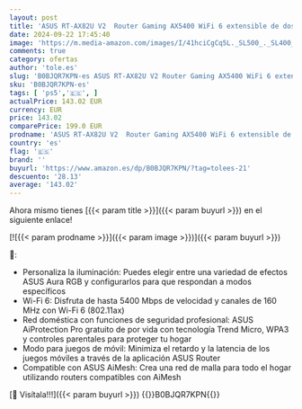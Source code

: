 ```yaml
---
layout: post
title: 'ASUS RT-AX82U V2  Router Gaming AX5400 WiFi 6 extensible de dos bandas  puerto para juegos  modo Mobile Game  Aura RGB  compatible con PS5  seguridad de red  Instant Guard  VPN  compatible con AiMesh'
date: 2024-09-22 17:45:40
image: 'https://m.media-amazon.com/images/I/41hciCgCq5L._SL500_._SL400_.jpg'
comments: true
category: ofertas
author: 'tole.es'
slug: 'B0BJQR7KPN-es ASUS RT-AX82U V2 Router Gaming AX5400 WiFi 6 extensible de...'
sku: 'B0BJQR7KPN-es'
tags: [ 'ps5','🇪🇸', ]
actualPrice: 143.02 EUR
currency: EUR
price: 143.02
comparePrice: 199.0 EUR
prodname: 'ASUS RT-AX82U V2  Router Gaming AX5400 WiFi 6 extensible de dos bandas  puerto para juegos  modo Mobile Game  Aura RGB  compatible con PS5  seguridad de red  Instant Guard  VPN  compatible con AiMesh'
country: 'es'
flag: '🇪🇸'
brand: ''
buyurl: 'https://www.amazon.es/dp/B0BJQR7KPN/?tag=tolees-21'
descuento: '28.13'
average: '143.02'
---
```


Ahora mismo tienes [{{< param title >}}]({{< param buyurl >}}) en el siguiente enlace!

[![{{< param prodname >}}]({{< param image >}})]({{< param buyurl >}})

🔎:

- Personaliza la iluminación: Puedes elegir entre una variedad de efectos ASUS Aura RGB y configurarlos para que respondan a modos específicos
- Wi-Fi 6: Disfruta de hasta 5400 Mbps de velocidad y canales de 160 MHz con Wi-Fi 6 (802.11ax)
- Red doméstica con funciones de seguridad profesional: ASUS AiProtection Pro gratuito de por vida con tecnología Trend Micro, WPA3 y controles parentales para proteger tu hogar
- Modo para juegos de móvil: Minimiza el retardo y la latencia de los juegos móviles a través de la aplicación ASUS Router
- Compatible con ASUS AiMesh: Crea una red de malla para todo el hogar utilizando routers compatibles con AiMesh

[🛒 Visítala!!!]({{< param buyurl >}})
{{<world>}}B0BJQR7KPN{{</world>}}
